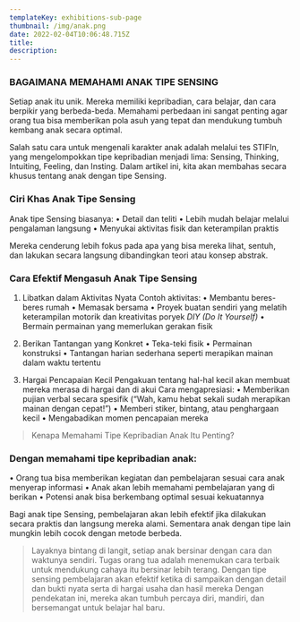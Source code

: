 ```yaml
---
templateKey: exhibitions-sub-page
thumbnail: /img/anak.png
date: 2022-02-04T10:06:48.715Z
title: 
description: 
---
```



### BAGAIMANA MEMAHAMI ANAK TIPE SENSING

Setiap anak itu unik. Mereka memiliki kepribadian, cara belajar, dan cara berpikir yang berbeda-beda. Memahami perbedaan ini sangat penting agar orang tua bisa memberikan pola asuh yang tepat dan mendukung tumbuh kembang anak secara optimal.

Salah satu cara untuk mengenali karakter anak adalah melalui tes STIFIn, yang mengelompokkan tipe kepribadian menjadi lima: Sensing, Thinking, Intuiting, Feeling, dan Insting. Dalam artikel ini, kita akan membahas secara khusus tentang anak dengan tipe Sensing.

### Ciri Khas Anak Tipe Sensing
Anak tipe Sensing biasanya:
• Detail dan teliti
• Lebih mudah belajar melalui pengalaman langsung
• Menyukai aktivitas fisik dan keterampilan praktis

Mereka cenderung lebih fokus pada apa yang bisa mereka lihat, sentuh, dan lakukan secara langsung dibandingkan teori atau konsep abstrak.

### Cara Efektif Mengasuh Anak Tipe Sensing

1. Libatkan dalam Aktivitas Nyata
Contoh aktivitas:
• Membantu beres-beres rumah
• Memasak bersama
• Proyek buatan sendiri yang melatih keterampilan motorik dan kreativitas poryek *DIY (Do It Yourself)*
•	Bermain permainan yang memerlukan gerakan fisik

2. Berikan Tantangan yang Konkret
• Teka-teki fisik
• Permainan konstruksi
• Tantangan harian sederhana seperti merapikan mainan dalam waktu tertentu

3. Hargai Pencapaian Kecil
Pengakuan tentang hal-hal kecil akan membuat mereka merasa di hargai dan di akui 
Cara mengapresiasi:
• Memberikan pujian verbal secara spesifik (“Wah, kamu hebat sekali sudah merapikan mainan dengan cepat!”)
• Memberi stiker, bintang, atau penghargaan kecil
• Mengabadikan momen pencapaian mereka

> Kenapa Memahami Tipe Kepribadian Anak Itu Penting?

### Dengan memahami tipe kepribadian anak:
• Orang tua bisa memberikan kegiatan dan pembelajaran sesuai cara anak menyerap informasi
• Anak akan lebih memahami pembelajaran yang di berikan 
• Potensi anak bisa berkembang optimal sesuai kekuatannya

Bagi anak tipe Sensing, pembelajaran akan lebih efektif jika dilakukan secara praktis dan langsung mereka alami. Sementara anak dengan tipe lain mungkin lebih cocok dengan metode berbeda.


> Layaknya bintang di langit, setiap anak bersinar dengan cara dan waktunya sendiri. Tugas orang tua adalah menemukan cara terbaik untuk mendukung cahaya itu bersinar lebih terang. Dengan tipe sensing pembelajaran akan efektif ketika di sampaikan dengan detail dan bukti nyata serta di hargai usaha dan hasil mereka Dengan pendekatan ini, mereka akan tumbuh percaya diri, mandiri, dan bersemangat untuk belajar hal baru.
